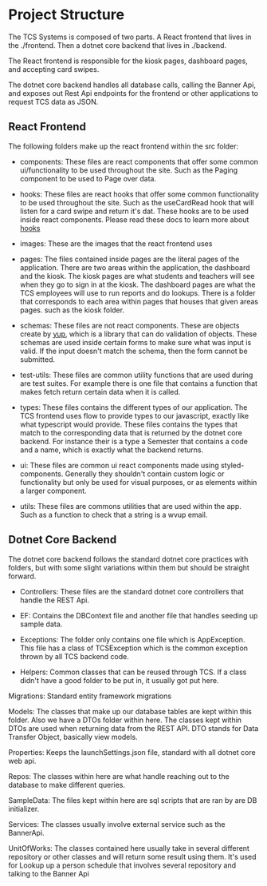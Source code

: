 # Project Structure

The TCS Systems is composed of two parts. A React frontend that lives in the ./frontend. Then a dotnet core backend that lives in ./backend.

The React frontend is responsible for the kiosk pages, dashboard pages, and accepting card swipes.

The dotnet core backend handles all database calls, calling the Banner Api, and exposes out Rest Api endpoints for the frontend or other applications to request TCS data as JSON.

## React Frontend

The following folders make up the react frontend within the src folder:

- components: These files are react components that offer some common ui/functionality to be used throughout the site. Such as the Paging component to be used to Page over data.

- hooks: These files are react hooks that offer some common functionality to be used throughout the site. Such as the useCardRead hook that will listen for a card swipe and return it's dat. These hooks are to be used inside react components. Please read these docs to learn more about [hooks](https://reactjs.org/docs/hooks-intro.html)

- images: These are the images that the react frontend uses

- pages: The files contained inside pages are the literal pages of the application. There are two areas within the application, the dashboard and the kiosk. The kiosk pages are what students and teachers will see when they go to sign in at the kiosk. The dashboard pages are what the TCS employees will use to run reports and do lookups. There is a folder that corresponds to each area within pages that houses that given areas pages. such as the kiosk folder.

- schemas: These files are not react components. These are objects create by [yup](https://github.com/jquense/yup), which is a library that can do validation of objects. These schemas are used inside certain forms to make sure what was input is valid. If the input doesn't match the schema, then the form cannot be submitted.

- test-utils: These files are common utility functions that are used during are test suites. For example there is one file that contains a function that makes fetch return certain data when it is called.

- types: These files contains the different types of our application. The TCS frontend uses flow to provide types to our javascript, exactly like what typescript would provide. These files contains the types that match to the corresponding data that is returned by the dotnet core backend. For instance their is a type a Semester that contains a code and a name, which is exactly what the backend returns.

- ui: These files are common ui react components made using styled-components. Generally they shouldn't contain custom logic or functionality but only be used for visual purposes, or as elements within a larger component.

- utils: These files are commons utilities that are used within the app. Such as a function to check that a string is a wvup email.

## Dotnet Core Backend

The dotnet core backend follows the standard dotnet core practices with folders, but with some slight variations within them but should be straight forward.

- Controllers: These files are the standard dotnet core controllers that handle the REST Api.

- EF: Contains the DBContext file and another file that handles seeding up sample data.

- Exceptions: The folder only contains one file which is AppException. This file has a class of TCSException which is the common exception thrown by all TCS backend code.

- Helpers: Common classes that can be reused through TCS. If a class didn't have a good folder to be put in, it usually got put here.

Migrations: Standard entity framework migrations

Models: The classes that make up our database tables are kept within this folder. Also we have a DTOs folder within here. The classes kept within DTOs are used when returning data from the REST API. DTO stands for Data Transfer Object, basically view models.

Properties: Keeps the launchSettings.json file, standard with all dotnet core web api.

Repos: The classes within here are what handle reaching out to the database to make different queries.

SampleData: The files kept within here are sql scripts that are ran by are DB initializer.

Services: The classes usually involve external service such as the BannerApi.

UnitOfWorks: The classes contained here usually take in several different repository or other classes and will return some result using them. It's used for Lookup up a person schedule that involves several repository and talking to the Banner Api
